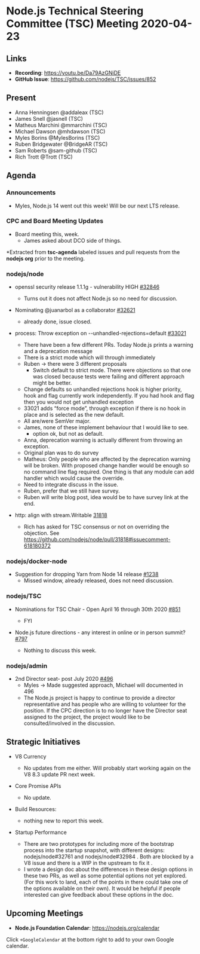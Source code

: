 ﻿# Node.js Technical Steering Committee (TSC) Meeting 2020-04-23

## Links

* **Recording**:  https://youtu.be/Da79AzGNiDE
* **GitHub Issue**: https://github.com/nodejs/TSC/issues/852

## Present

* Anna Henningsen @addaleax (TSC)
* James Snell @jasnell (TSC)
* Matheus Marchini @mmarchini (TSC)
* Michael Dawson @mhdawson (TSC)
* Myles Borins @MylesBorins (TSC)
* Ruben Bridgewater @BridgeAR (TSC)
* Sam Roberts @sam-github (TSC)
* Rich Trott @Trott (TSC)

## Agenda

### Announcements

* Myles, Node.js 14 went out this week! Will be our next LTS release.


### CPC and Board Meeting Updates

* Board meeting this, week.
  * James asked about DCO side of things.
 
*Extracted from **tsc-agenda** labeled issues and pull requests from the **nodejs org** prior to the meeting.

### nodejs/node

* openssl security release 1.1.1g - vulnerability HIGH [#32846](https://github.com/nodejs/node/issues/32846)
  * Turns out it does not affect Node.js so no need for discussion.


* Nominating @juanarbol as a collaborator [#32621](https://github.com/nodejs/node/issues/32621)
  * already done, issue closed.

* process: Throw exception on --unhandled-rejections=default [#33021](https://github.com/nodejs/node/pull/33021)
  * There have been a few different PRs. Today Node.js prints a warning and a
    deprecation message
  * There is a strict mode which will through immediately
  * Ruben -> there were 3 different proposals
    * Switch default to strict mode. There were objections so that one was closed because
      tests were failing and different approach might be better.
   * Change defaults so unhandled rejections hook is higher priority, hook and flag 
     currently work independently. If you had hook and flag then you would not 
     get unhandled exception 
   * 33021 adds “force mode”, through exception if there is no hook in place and is 
     selected as the new default.
  * All are/were SemVer major.
  * James, none of these implement behaviour that I would like to see.
    * option ok, but not as default.
  * Anna, deprecation warning is actually different from throwing an exception.
  * Original plan was to do survey
  * Matheus: Only people who are affected by the deprecation warning will be broken. With 
    proposed change handler would be enough so no command line flag required. One thing
    is that any module can add handler which would cause the override.
  * Need to integrate discuss in the issue.
  * Ruben, prefer that we still have survey. 
  * Ruben will write blog post, idea would be to have survey link at the end. 

* http: align with stream.Writable [31818](https://github.com/nodejs/node/pull/31818)
  * Rich has asked for TSC consensus or not on overriding the objection. See 
    https://github.com/nodejs/node/pull/31818#issuecomment-618180372

### nodejs/docker-node

* Suggestion for dropping Yarn from Node 14 release [#1238](https://github.com/nodejs/docker-node/issues/1238)
  * Missed window, already released, does not need discussion.

### nodejs/TSC

* Nominations for TSC Chair - Open April 16 through 30th 2020 [#851](https://github.com/nodejs/TSC/issues/851)
  * FYI

* Node.js future directions - any interest in online or in person summit? [#797](https://github.com/nodejs/TSC/issues/797)
  * Nothing to discuss this week.

### nodejs/admin

* 2nd Director seat- post July 2020 [#496](https://github.com/nodejs/admin/issues/496)
  * Myles -> Made suggested approach, Michael will documented in 496
  * The Node.js project is happy to continue to provide a director representative and has
    people who are willing to volunteer for the position. If the CPC direction is to no longer have
    the Director seat assigned to the project, the project would like to be consulted/involved in
    the discussion.

## Strategic Initiatives

* V8 Currency
  * No updates from me either. Will probably start working again on the V8 8.3 update PR next week.

* Core Promise APIs
  * No update.

* Build Resources: 
  * nothing new to report this week.

* Startup Performance
  * There are two prototypes for including more of the bootstrap process into the startup snapshot, with different designs: nodejs/node#32761 and nodejs/node#32984 . Both are blocked by a V8 issue and there is a WIP in the upstream to fix it .
  * I wrote a design doc about the differences in these design options in these two PRs, as well as some potential options not yet explored. (For this work to land, each of the points in there could take one of the options available on their own). It would be helpful if people interested can give feedback about these options in the doc.

## Upcoming Meetings


* **Node.js Foundation Calendar**: https://nodejs.org/calendar


Click `+GoogleCalendar` at the bottom right to add to your own Google calendar.
